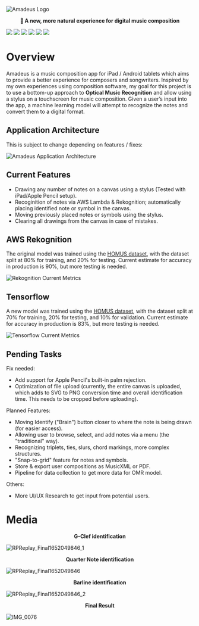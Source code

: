![Amadeus Logo](https://user-images.githubusercontent.com/42325882/167320019-bcfb8844-d0fb-42f5-b4f3-30984ca713f1.png)

<p align="center"><strong>🎵 A new, more natural experience for digital music composition</strong></p>

<img src="https://img.shields.io/static/v1?label=&message=Amazon%20AWS&color=232F3E&logo=amazon-aws&logoColor=white" /> <img src="https://img.shields.io/static/v1?label=&message=AWS%20Lambda&color=FF9900&logo=aws-lambda&logoColor=black" /> <img src="https://img.shields.io/static/v1?label=&message=Expo&color=000020&logo=expo&logoColor=white" /> <img src="https://img.shields.io/static/v1?label=&message=Javascript&color=F7DF1E&logo=javascript&logoColor=black" /> <img src="https://img.shields.io/static/v1?label=&message=Python&color=3776AB&logo=python&logoColor=white" /> <img src="https://img.shields.io/static/v1?label=&message=React%20Native&color=61DAFB&logo=react&logoColor=white" /> 

# Overview

Amadeus is a music composition app for iPad / Android tablets which aims to provide a better experience for composers and songwriters. Inspired by my own experiences using composition software, my goal for this project is to use a bottom-up approach to **Optical Music Recognition** and allow using a stylus on a touchscreen for music composition. Given a user’s input into the app, a machine learning model will attempt to recognize the notes and convert them to a digital format.

## Application Architecture

This is subject to change depending on features / fixes:

![Amadeus Application Architecture](https://github.com/xyzes/amadeus/assets/42325882/198493ad-d87b-4d5b-92d0-8ba594e4be81)

## Current Features

- Drawing any number of notes on a canvas using a stylus (Tested with iPad/Apple Pencil setup).
- Recoginition of notes via AWS Lambda & Rekognition; automatically placing identified note or symbol in the canvas.
- Moving previously placed notes or symbols using the stylus.
- Clearing all drawings from the canvas in case of mistakes.

## AWS Rekognition

The original model was trained using the [HOMUS dataset](https://grfia.dlsi.ua.es/homus/), with the dataset split at 80% for training, and 20% for testing.
Current estimate for accuracy in production is 90%, but more testing is needed.

![Rekognition Current Metrics](https://user-images.githubusercontent.com/42325882/167320947-13fac3d5-7c3b-41f5-ab1b-730b0fed68b0.png)

## Tensorflow

A new model was trained using the [HOMUS dataset](https://grfia.dlsi.ua.es/homus/), with the dataset split at 70% for training, 20% for testing, and 10% for validation.
Current estimate for accuracy in production is 83%, but more testing is needed.

![Tensorflow Current Metrics](https://github.com/xyzes/amadeus/assets/42325882/dd2ef88c-db2d-45f1-a238-129929d77079)


## Pending Tasks

Fix needed:
- Add support for Apple Pencil's built-in palm rejection.
- Optimization of file upload (currently, the entire canvas is uploaded, which adds to SVG to PNG conversion time and overall identification time. This needs to be cropped before uploading).

Planned Features:
- Moving Identify ("Brain") button closer to where the note is being drawn (for easier access).
- Allowing user to browse, select, and add notes via a menu (the "traditional" way).
- Recognizing triplets, ties, slurs, chord markings, more complex structures.
- "Snap-to-grid" feature for notes and symbols.
- Store & export user compositions as MusicXML or PDF.
- Pipeline for data collection to get more data for OMR model.

Others:
- More UI/UX Research to get input from potential users.

# Media

<p align="center"><strong>G-Clef identification</strong></p>

![RPReplay_Final1652049846_1](https://user-images.githubusercontent.com/42325882/167320676-c45c486d-36b5-4e38-8211-387c56becabf.gif)

<p align="center"><strong>Quarter Note identification</strong></p>

![RPReplay_Final1652049846](https://user-images.githubusercontent.com/42325882/167320692-659263cc-c115-4765-af9c-ed2a4df033ea.gif)

<p align="center"><strong>Barline identification</strong></p>

![RPReplay_Final1652049846_2](https://user-images.githubusercontent.com/42325882/167320697-54663365-a07b-4f27-bd93-3105c6b8ba62.gif)

<p align="center"><strong>Final Result</strong></p>

![IMG_0076](https://user-images.githubusercontent.com/42325882/167331056-1ac6a516-f8ef-43b3-b015-117caf5fb620.PNG)
